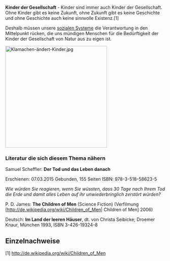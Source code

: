 **Kinder der Gesellschaft** - Kinder sind immer auch Kinder der
Gesellschaft. Ohne Kinder gibt es keine Zukunft, ohne Zukunft gibt es
keine Geschichte und ohne Geschichte auch keine sinnvolle Existenz.[1]

Deshalb müssen unsere [sozialen Systeme](/wiki/Soziale_Systeme.md "wikilink") die
Verantwortung in den Mittelpunkt rücken, die uns mündigen Menschen für
die Bedürftigkeit der Kinder der Gesellschaft von Natur aus zu eigen
ist.

<img src="Klamachen-ändert-Kinder.jpg" title="Klamachen-ändert-Kinder.jpg" alt="Klamachen-ändert-Kinder.jpg" width="320" />

  
  

### Literatur die sich diesem Thema nähern

Samuel Scheffler: **Der Tod und das Leben danach**

Erschienen: 07.03.2015 Gebunden, 155 Seiten ISBN: 978-3-518-58623-5

*Wie würden Sie reagieren, wenn Sie wüssten, dass 30 Tage nach Ihrem Tod
die Erde und damit alles Leben auf ihr unwiederbringlich zerstört
würden?*

P. D. James: **The Children of Men** (Science Fiction) (Verfilmung
\[<http://de.wikipedia.org/wiki/Children_of_Men>| Children of Men\]
2006)

Deutsch: **Im Land der leeren Häuser**, dt. von Christa Seibicke;
Droemer Knaur, München 1993, ISBN 3-426-19324-8

Einzelnachweise
---------------

<references />
<Kategorie:Sozialpolitik>

[1] <http://de.wikipedia.org/wiki/Children_of_Men>
